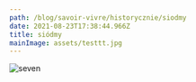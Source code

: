 ```yaml
---
path: /blog/savoir-vivre/historycznie/siodmy
date: 2021-08-23T17:38:44.966Z
title: siódmy
mainImage: assets/testtt.jpg
---
```

![seven](assets/man-walking-dog.jpg "seven")